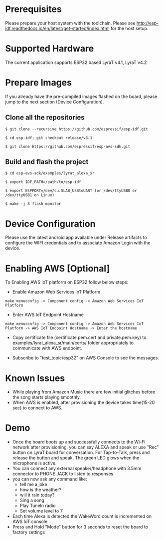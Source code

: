 # Prerequisites
Please prepare your host system with the toolchain. Please see http://esp-idf.readthedocs.io/en/latest/get-started/index.html for the host setup.

# Supported Hardware
The current application supports ESP32 based LyraT v4.1, LyraT v4.2

# Prepare Images
If you already have the pre-compiled images flashed on the board, please jump to the next section (Device Configuration).

## Clone all the repositories

```
$ git clone --recursive https://github.com/espressif/esp-idf.git

$ cd esp-idf; git checkout release/v3.1

$ git clone https://github.com/espressif/esp-avs-sdk.git
```

## Build and flash the project

```
$ cd esp-avs-sdk/examples/lyrat_alexa_sr

$ export IDF_PATH=/path/to/esp-idf

$ export ESPPORT=/dev/cu.SLAB_USBtoUART (or /dev/ttyUSB0 or /dev/ttyUSB1 on Linux)

$ make -j 8 flash monitor
```

# Device Configuration
Please use the latest android app available under Release artifacts to configure the WIFI credentials and to associate Amazon Login with the device.

# Enabling AWS [Optional]
To Enabling AWS IoT platform on ESP32 follow below steps:

* Enable Amazon Web Services IoT Platform
```
make menuconfig -> Component config -> Amazon Web Services IoT Platform
```
* Enter AWS IoT Endpoint Hostname
```
make menuconfig -> Component config -> Amazon Web Services IoT Platform -> AWS IoT Endpoint Hostname -> Enter the hostname
```

* Copy certificate file (certificate.pem.cert and private.pem.key) to examples/lyrat_alexa_sr/main/certs/ folder appropriately to communicate with AWS endpoint.

* Subscribe to "test_topic/esp32" on AWS Console to see the messages.

# Known Issues
* While playing from Amazon Music there are few initial glitches before the song starts playing smoothly.
* When AWS is enabled, after provisioning the device takes time(15-20 sec) to connect to AWS.

# Demo
* Once the board boots up and successfully connects to the Wi-Fi network after provisioning, you can say ALEXA and speak or use "Rec" button on LyraT board for conversation. For Tap-to-Talk, press and release the button and speak. The green LED glows when the microphone is active.
* You can connect any external speaker/headphone with 3.5mm connector to PHONE JACK to listen to responses.
* you can now ask any command like:
    * tell me a joke
    * how is the weather?
    * will it rain today?
    * Sing a song
    * Play TuneIn radio
    * Set volume level to 7
* Each time Alexa is detected the WakeWord count is incremented on AWS IoT console
* Press and Hold "Mode" button for 3 seconds to reset the board to factory settings

